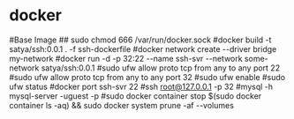 # docker
#Base Image ## sudo chmod 666 /var/run/docker.sock
#docker build -t satya/ssh:0.0.1 . -f ssh-dockerfile
#docker network create --driver bridge my-network
#docker run -d -p 32:22 --name ssh-svr --network some-network satya/ssh:0.0.1
#sudo ufw allow proto tcp from any to any port 22
#sudo ufw allow proto tcp from any to any port 32
#sudo ufw enable
#sudo ufw status
#docker port ssh-svr 22
#ssh root@127.0.0.1 -p 32
#mysql -h mysql-server -uguest -p
#sudo docker container stop $(sudo docker container ls -aq) && sudo docker system prune -af --volumes
